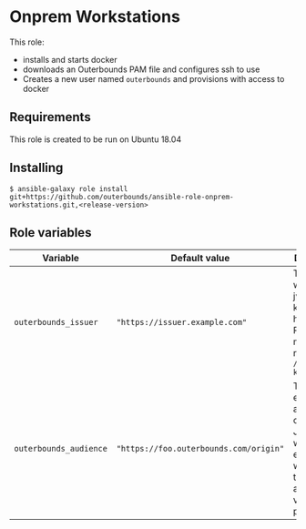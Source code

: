 # Onprem Workstations

This role:
* installs and starts docker
* downloads an Outerbounds PAM file and configures ssh to use
* Creates a new user named `outerbounds` and provisions with access to docker

## Requirements

This role is created to be run on Ubuntu 18.04

## Installing

```
$ ansible-galaxy role install git+https://github.com/outerbounds/ansible-role-onprem-workstations.git,<release-version>
```

## Role variables


| Variable                            | Default value                   | Description                                                                                                           |
|-------------------------------------|---------------------------------|-----------------------------------------------------------------------------------------------------------------------|
| `outerbounds_issuer`       | `"https://issuer.example.com"`                     | The URL on which the jwks public key is hosted. The PAM will make a request on `/.well-known/jwks`|
| `outerbounds_audience`     | `"https://foo.outerbounds.com/origin"`                            | The expected audience claim on the JWT that will be enforced when users try authenticate via SSH password. |
